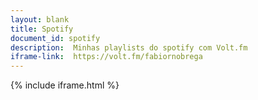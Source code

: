 ```yaml
---
layout: blank
title: Spotify
document_id: spotify
description:  Minhas playlists do spotify com Volt.fm
iframe-link:  https://volt.fm/fabiornobrega
---
```



{% include iframe.html %}